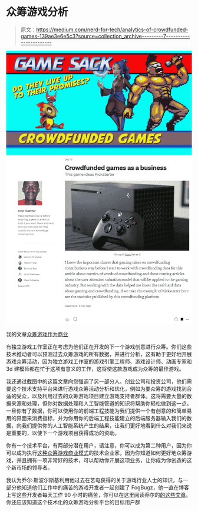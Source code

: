 # 众筹游戏分析

> 原文：<https://medium.com/nerd-for-tech/analytics-of-crowdfunded-games-139ae3e6e5c3?source=collection_archive---------7----------------------->

![](img/3aea6f3bb4e644a0c0af272bb0423f0a.png)![](img/e5d4561b96abf27b6b0fe209a8cd7c38.png)

我的文章[众筹游戏作为商业](https://mkrdiop.medium.com/crowdfunded-games-as-a-business-9ee8da056140)

有独立游戏工作室正在考虑为他们正在开发的下一个游戏创意进行众筹。你们这些技术推动者可以预测过去众筹游戏的所有数据，并进行分析，这有助于更好地开展游戏众筹活动，因为独立游戏工作室的游戏引擎工程师、游戏设计师、动画专家和 3d 建模师都在忙于这项有意义的工作，这将使这款游戏成为众筹的最佳游戏。

我还通过截图中的这篇文章向您强调了另一部分人、创业公司和投资公司，他们需要这个技术支持平台来进行游戏众筹活动分析和优化，例如为要众筹的游戏找到合适的受众，以及利用过去的众筹游戏项目建立游戏支持者群体。这将需要大量的数据来源和处理，但你对数据处理和人工智能管道的知识将帮助你轻松做到这一点。一旦你有了数据，你可以使用你的前端工程技能为我们提供一个有创意的和简单易用的界面来消费指标，并为你用你的后端工程技能建立的后端服务器输入我们的数据，向我们提供你的人工智能系统产生的结果，让我们更好地看到什么对我们来说是重要的，以使下一个游戏项目获得成功的资助。

你有一个技术平台，有两部分潜在用户，请注意，你可以成为第二种用户，因为你可以成为执行[这种众筹游戏商业模式](https://mkrdiop.medium.com/crowdfunded-games-as-a-business-9ee8da056140)的技术企业家，因为你知道如何更好地众筹游戏，并且拥有一项非常好的技术，可以帮助你开展这项业务，让你成为你创造的这个新市场的领导者。

我认为乔尔·斯波尔斯基利用他过去在艺电获得的关于游戏行业人士的知识，与一部分他知道他们工作中的痛苦的游戏开发者一起创建了 FogBugz，他一直在博客上写这些开发者每天工作 90 小时的痛苦，你可以在这里阅读乔尔的[的这些文章](https://books.google.sn/books?id=vPvhzDqZlaAC&pg=PA64&lpg=PA64&dq=joel+spolsky+game+studios&source=bl&ots=co1dTaSfS8&sig=ACfU3U2KJ3XnVEyvRN8PngODsMX52XnJeg&hl=en&sa=X&ved=2ahUKEwjky8mx077zAhUiBmMBHZ-sCcoQ6AF6BAgREAM#v=onepage&q=joel%20spolsky%20game%20studios&f=false)。你还应该知道这个技术化的众筹游戏分析平台的目标用户群